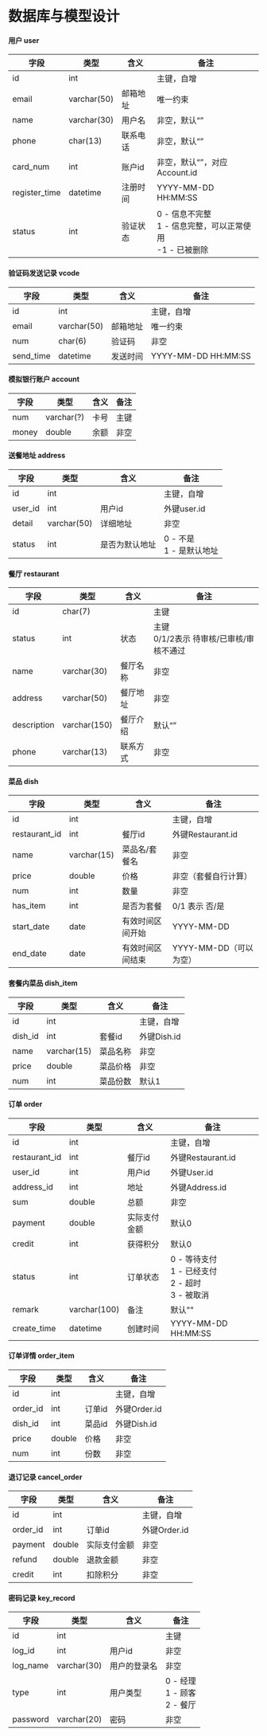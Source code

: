 # 数据库与模型设计

#### 用户 user

| 字段          | 类型        | 含义     | 备注                                                         |
| ------------- | ----------- | -------- | ------------------------------------------------------------ |
| id            | int         |          | 主键，自增                                                   |
| email         | varchar(50) | 邮箱地址 | 唯一约束                                                     |
| name          | varchar(30) | 用户名   | 非空，默认“”                                                 |
| phone         | char(13)    | 联系电话 | 非空，默认“”                                                 |
| card_num      | int         | 账户id   | 非空，默认“”，对应Account.id                                 |
| register_time | datetime    | 注册时间 | YYYY-MM-DD HH:MM:SS                                          |
| status        | int         | 验证状态 | 0 - 信息不完整<br>1 - 信息完整，可以正常使用<br>-1 - 已被删除 |

#### 验证码发送记录 vcode

| 字段      | 类型        | 含义     | 备注                |
| --------- | ----------- | -------- | ------------------- |
| id        | int         |          | 主键，自增          |
| email     | varchar(50) | 邮箱地址 | 唯一约束            |
| num       | char(6)     | 验证码   | 非空                |
| send_time | datetime    | 发送时间 | YYYY-MM-DD HH:MM:SS |

#### 模拟银行账户 account

| 字段  | 类型       | 含义 | 备注 |
| ----- | ---------- | ---- | ---- |
| num   | varchar(?) | 卡号 | 主键 |
| money | double     | 余额 | 非空 |

#### 送餐地址 address

| 字段    | 类型        | 含义           | 备注                       |
| ------- | ----------- | -------------- | -------------------------- |
| id      | int         |                | 主键，自增                 |
| user_id | int         | 用户id         | 外键user.id                |
| detail  | varchar(50) | 详细地址       | 非空                       |
| status  | int         | 是否为默认地址 | 0 - 不是<br>1 - 是默认地址 |

#### 餐厅 restaurant

| 字段        | 类型         | 含义     | 备注                                       |
| ----------- | ------------ | -------- | ------------------------------------------ |
| id          | char(7)      |          | 主键                                       |
| status      | int          | 状态     | 主键<br>0/1/2表示 待审核/已审核/审核不通过 |
| name        | varchar(30)  | 餐厅名称 | 非空                                       |
| address     | varchar(50)  | 餐厅地址 | 非空                                       |
| description | varchar(150) | 餐厅介绍 | 默认“”                                     |
| phone       | varchar(13)  | 联系方式 | 非空                                       |

#### 菜品 dish

| 字段          | 类型        | 含义             | 备注                   |
| ------------- | ----------- | ---------------- | ---------------------- |
| id            | int         |                  | 主键，自增             |
| restaurant_id | int         | 餐厅id           | 外键Restaurant.id      |
| name          | varchar(15) | 菜品名/套餐名    | 非空                   |
| price         | double      | 价格             | 非空（套餐自行计算）   |
| num           | int         | 数量             | 非空                   |
| has_item      | int         | 是否为套餐       | 0/1 表示 否/是         |
| start_date    | date        | 有效时间区间开始 | YYYY-MM-DD             |
| end_date      | date        | 有效时间区间结束 | YYYY-MM-DD（可以为空） |

#### 套餐内菜品 dish_item

| 字段    | 类型        | 含义     | 备注        |
| ------- | ----------- | -------- | ----------- |
| id      | int         |          | 主键，自增  |
| dish_id | int         | 套餐id   | 外键Dish.id |
| name    | varchar(15) | 菜品名称 | 非空        |
| price   | double      | 菜品价格 | 非空        |
| num     | int         | 菜品份数 | 默认1       |

#### 订单 order

| 字段          | 类型         | 含义         | 备注                                                   |
| ------------- | ------------ | ------------ | ------------------------------------------------------ |
| id            | int          |              | 主键，自增                                             |
| restaurant_id | int          | 餐厅id       | 外键Restaurant.id                                      |
| user_id       | int          | 用户id       | 外键User.id                                            |
| address_id    | int          | 地址         | 外键Address.id                                         |
| sum           | double       | 总额         | 非空                                                   |
| payment       | double       | 实际支付金额 | 默认0                                                  |
| credit        | int          | 获得积分     | 默认0                                                  |
| status        | int          | 订单状态     | 0 - 等待支付<br>1 - 已经支付<br>2 - 超时<br>3 - 被取消 |
| remark        | varchar(100) | 备注         | 默认""                                                 |
| create_time   | datetime     | 创建时间     | YYYY-MM-DD HH:MM:SS                                    |

#### 订单详情 order_item

| 字段     | 类型   | 含义   | 备注         |
| -------- | ------ | ------ | ------------ |
| id       | int    |        | 主键，自增   |
| order_id | int    | 订单id | 外键Order.id |
| dish_id  | int    | 菜品id | 外键Dish.id  |
| price    | double | 价格   | 非空         |
| num      | int    | 份数   | 非空         |

#### 退订记录 cancel_order

| 字段     | 类型   | 含义         | 备注         |
| -------- | ------ | ------------ | ------------ |
| id       | int    |              | 主键，自增   |
| order_id | int    | 订单id       | 外键Order.id |
| payment  | double | 实际支付金额 | 非空         |
| refund   | double | 退款金额     | 非空         |
| credit   | int    | 扣除积分     | 非空         |

#### 密码记录 key_record

| 字段     | 类型        | 含义         | 备注                             |
| -------- | ----------- | ------------ | -------------------------------- |
| id       | int         |              | 主键                             |
| log_id   | int         | 用户id       | 非空                             |
| log_name | varchar(30) | 用户的登录名 | 非空                             |
| type     | int         | 用户类型     | 0 - 经理<br>1 - 顾客<br>2 - 餐厅 |
| password | varchar(20) | 密码         | 非空                             |

